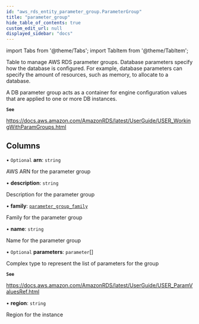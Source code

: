 ```yaml
---
id: "aws_rds_entity_parameter_group.ParameterGroup"
title: "parameter_group"
hide_table_of_contents: true
custom_edit_url: null
displayed_sidebar: "docs"
---
```


import Tabs from '@theme/Tabs';
import TabItem from '@theme/TabItem';

Table to manage AWS RDS parameter groups. Database parameters specify how the database is configured.
For example, database parameters can specify the amount of resources, such as memory, to allocate to a database.

A DB parameter group acts as a container for engine configuration values that are applied to one or more DB instances.

**`See`**

https://docs.aws.amazon.com/AmazonRDS/latest/UserGuide/USER_WorkingWithParamGroups.html

## Columns

• `Optional` **arn**: `string`

AWS ARN for the parameter group

• **description**: `string`

Description for the parameter group

• **family**: [`parameter_group_family`](../enums/aws_rds_entity_parameter_group.ParameterGroupFamily.md)

Family for the parameter group

• **name**: `string`

Name for the parameter group

• `Optional` **parameters**: `parameter`[]

Complex type to represent the list of parameters for the group

**`See`**

https://docs.aws.amazon.com/AmazonRDS/latest/UserGuide/USER_ParamValuesRef.html

• **region**: `string`

Region for the instance
